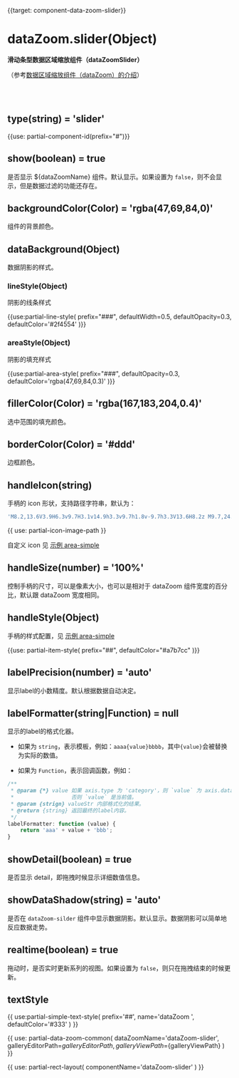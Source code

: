 {{target: component-data-zoom-slider}}

# dataZoom.slider(Object)

**滑动条型数据区域缩放组件（dataZoomSlider）**

（参考[数据区域缩放组件（dataZoom）的介绍](~dataZoom)）


<br>
<br>


## type(string) = 'slider'

{{use: partial-component-id(prefix="#")}}

## show(boolean) = true

是否显示 ${dataZoomName} 组件。默认显示。如果设置为 `false`，则不会显示，但是数据过滤的功能还存在。


## backgroundColor(Color) = 'rgba(47,69,84,0)'

组件的背景颜色。


## dataBackground(Object)

数据阴影的样式。

### lineStyle(Object)

阴影的线条样式

{{use:partial-line-style(
    prefix="###",
    defaultWidth=0.5,
    defaultOpacity=0.3,
    defaultColor='#2f4554'
)}}

### areaStyle(Object)

阴影的填充样式

{{use:partial-area-style(
    prefix="###",
    defaultOpacity=0.3,
    defaultColor='rgba(47,69,84,0.3)'
)}}


## fillerColor(Color) = 'rgba(167,183,204,0.4)'

选中范围的填充颜色。

## borderColor(Color) = '#ddd'

边框颜色。


## handleIcon(string)

手柄的 icon 形状，支持路径字符串，默认为：
```js
'M8.2,13.6V3.9H6.3v9.7H3.1v14.9h3.3v9.7h1.8v-9.7h3.3V13.6H8.2z M9.7,24.4H4.8v-1.4h4.9V24.4z M9.7,19.1H4.8v-1.4h4.9V19.1z'
```

{{ use: partial-icon-image-path }}

自定义 icon 见 [示例 area-simple](${galleryEditorPath}area-simple)

## handleSize(number) = '100%'

控制手柄的尺寸，可以是像素大小，也可以是相对于 dataZoom 组件宽度的百分比，默认跟 dataZoom 宽度相同。

## handleStyle(Object)

手柄的样式配置，见 [示例 area-simple](${galleryEditorPath}area-simple)

{{use: partial-item-style(
    prefix="##",
    defaultColor="#a7b7cc"
)}}


## labelPrecision(number) = 'auto'

显示label的小数精度。默认根据数据自动决定。


## labelFormatter(string|Function) = null

显示的label的格式化器。

+ 如果为 `string`，表示模板，例如：`aaaa{value}bbbb`，其中`{value}`会被替换为实际的数值。

+ 如果为 `Function`，表示回调函数，例如：

```javascript
/**
 * @param {*} value 如果 axis.type 为 'category'，则 `value` 为 axis.data 的 index。
 *                  否则 `value` 是当前值。
 * @param {strign} valueStr 内部格式化的结果。
 * @return {string} 返回最终的label内容。
 */
labelFormatter: function (value) {
    return 'aaa' + value + 'bbb';
}
```


## showDetail(boolean) = true

是否显示 detail，即拖拽时候显示详细数值信息。


## showDataShadow(string) = 'auto'

是否在 `dataZoom-silder` 组件中显示数据阴影。默认显示。数据阴影可以简单地反应数据走势。


## realtime(boolean) = true

拖动时，是否实时更新系列的视图。如果设置为 `false`，则只在拖拽结束的时候更新。


## textStyle

{{ use:partial-simple-text-style(
    prefix='##',
    name='dataZoom ',
    defaultColor='#333'
) }}





{{ use: partial-data-zoom-common(
    dataZoomName='dataZoom-slider',
    galleryEditorPath=${galleryEditorPath},
    galleryViewPath=${galleryViewPath}
) }}

{{ use: partial-rect-layout(
    componentName='dataZoom-slider'
) }}
